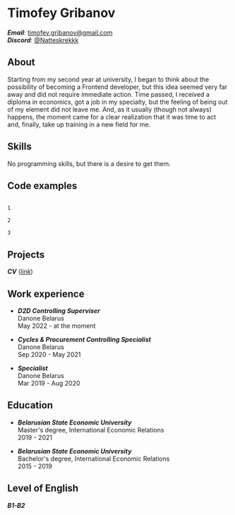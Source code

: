 # Timofey Gribanov
***Email***: <timofey.gribanov@gmail.com>  
***Discord***: [@Natteskrekkk](https://discord.com/channels/@natteskrekkk)

## **About**
Starting from my second year at university, I began to think about the possibility of becoming a Frontend developer, but this idea seemed very far away and did not require immediate action. Time passed, I received a diploma in economics, got a job in my specialty, but the feeling of being out of my element did not leave me. And, as it usually (though not always) happens, the moment came for a clear realization that it was time to act and, finally, take up training in a new field for me.

## **Skills**
No programming skills, but there is a desire to get them.

## **Code examples**
```

1

2

3

```

## **Projects**
***CV*** (*[link](https://google.com)*)

## **Work experience**
*  ***D2D Controlling Superviser***  
Danone Belarus  
May 2022 - at the moment

*  ***Cycles & Procurement Controlling Specialist***  
Danone Belarus  
Sep 2020 - May 2021

*  ***Specialist***  
Danone Belarus  
Mar 2019 - Aug 2020

## **Education**
*  ***Belarusian State Economic University***  
Master's degree, International Economic Relations  
2019 - 2021

 *  ***Belarusian State Economic University***  
Bachelor's degree, International Economic Relations  
2015 - 2019

## **Level of English**
***B1-B2***